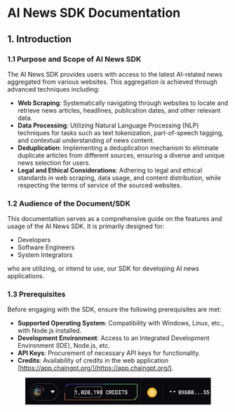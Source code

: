 # AI News SDK Documentation

## **1. Introduction**

### **1.1 Purpose and Scope of AI News SDK**

The AI News SDK provides users with access to the latest AI-related news aggregated from various websites. This aggregation is achieved through advanced techniques including:

* **Web Scraping**: Systematically navigating through websites to locate and retrieve news articles, headlines, publication dates, and other relevant data.
* **Data Processing**: Utilizing Natural Language Processing (NLP) techniques for tasks such as text tokenization, part-of-speech tagging, and contextual understanding of news content.
* **Deduplication**: Implementing a deduplication mechanism to eliminate duplicate articles from different sources, ensuring a diverse and unique news selection for users.
* **Legal and Ethical Considerations**: Adhering to legal and ethical standards in web scraping, data usage, and content distribution, while respecting the terms of service of the sourced websites.

### **1.2 Audience of the Document/SDK**

This documentation serves as a comprehensive guide on the features and usage of the AI News SDK. It is primarily designed for:

* Developers
* Software Engineers
* System Integrators

who are utilizing, or intend to use, our SDK for developing AI news applications.

### **1.3 Prerequisites**

Before engaging with the SDK, ensure the following prerequisites are met:

* **Supported Operating System**: Compatibility with Windows, Linux, etc., with Node.js installed.
* **Development Environment**: Access to an Integrated Development Environment (IDE), Node.js, etc.
* **API Keys**: Procurement of necessary API keys for functionality.
* **Credits**: Availability of credits in the web application [https://app.chaingpt.org/](https://app.chaingpt.org/).

<figure><img src="../../../../.gitbook/assets/image (4).png" alt=""><figcaption></figcaption></figure>

